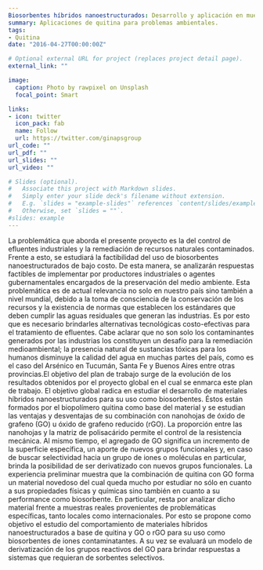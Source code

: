 ```yaml
---
Biosorbentes híbridos nanoestructurados: Desarrollo y aplicación en muestras reales
summary: Aplicaciones de quitina para problemas ambientales.
tags:
- Quitina
date: "2016-04-27T00:00:00Z"

# Optional external URL for project (replaces project detail page).
external_link: ""

image:
  caption: Photo by rawpixel on Unsplash
  focal_point: Smart

links:
- icon: twitter
  icon_pack: fab
  name: Follow
  url: https://twitter.com/ginapsgroup
url_code: ""
url_pdf: ""
url_slides: ""
url_video: ""

# Slides (optional).
#   Associate this project with Markdown slides.
#   Simply enter your slide deck's filename without extension.
#   E.g. `slides = "example-slides"` references `content/slides/example-slides.md`.
#   Otherwise, set `slides = ""`.
#slides: example
---
```



La problemática que aborda el presente proyecto es la del control de
efluentes industriales y la remediación de recursos naturales
contaminados. Frente a esto, se estudiará la factibilidad del uso de
biosorbentes nanoestructurados de bajo costo. De esta manera, se
analizarán respuestas factibles de implementar por productores
industriales o agentes gubernamentales encargados de la preservación
del medio ambiente. Esta problemática es de actual relevancia no solo
en nuestro país sino también a nivel mundial, debido a la toma de
consciencia de la conservación de los recursos y la existencia de
normas que establecen los estándares que deben cumplir las aguas
residuales que generan las industrias. Es por esto que es necesario
brindarles alternativas tecnológicas costo-efectivas para el
tratamiento de efluentes. Cabe aclarar que no son solo los
contaminantes generados por las industrias los constituyen un desafío
para la remediación medioambiental; la presencia natural de sustancias
tóxicas para los humanos disminuye la calidad del agua en muchas partes
del país, como es el caso del Arsénico en Tucumán, Santa Fe y Buenos
Aires entre otras provincias.El objetivo del plan de trabajo surge de
la evolución de los resultados obtenidos por el proyecto global en el
cual se enmarca este plan de trabajo. El objetivo global radica en
estudiar el desarrollo de materiales híbridos nanoestructurados para su
uso como biosorbentes. Éstos están formados por el biopolímero quitina
como base del material y se estudian las ventajas y desventajas de su
combinación con nanohojas de óxido de grafeno (GO) u óxido de grafeno
reducido (rGO). La proporción entre las nanohojas y la matriz de
polisacárido permite el control de la resistencia mecánica. Al mismo
tiempo, el agregado de GO significa un incremento de la superficie
específica, un aporte de nuevos grupos funcionales y, en caso de buscar
selectividad hacia un grupo de iones o moléculas en particular, brinda
la posibilidad de ser derivatizado con nuevos grupos funcionales. La
experiencia preliminar muestra que la combinación de quitina con GO
forma un material novedoso del cual queda mucho por estudiar no sólo en
cuanto a sus propiedades físicas y químicas sino también en cuanto a su
performance como biosorbente. En particular, resta por analizar dicho
material frente a muestras reales provenientes de problemáticas
específicas, tanto locales como internacionales. Por esto se propone
como objetivo el estudio del comportamiento de materiales híbridos
nanoestructurados a base de quitina y GO o rGO para su uso como
biosorbentes de iones contaminatantes. A su vez se evaluará un modelo
de derivatización de los grupos reactivos del GO para brindar
respuestas a sistemas que requieran de sorbentes selectivos.
